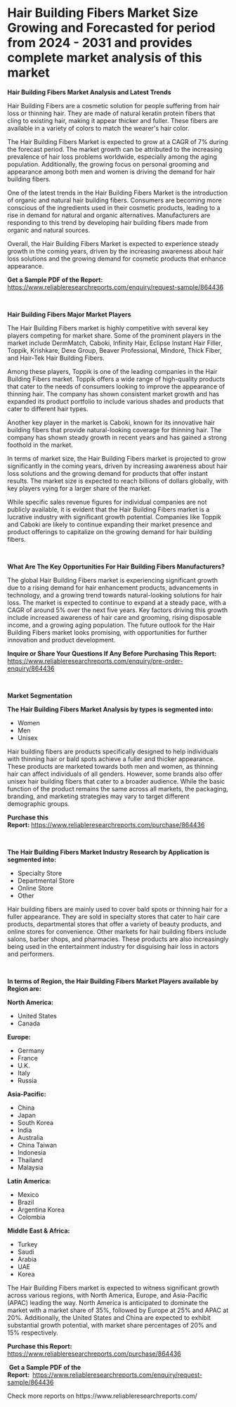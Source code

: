 <p><h1>Hair Building Fibers Market Size Growing and Forecasted for period from 2024 - 2031 and provides complete market analysis of this market</h1></p><p><strong>Hair Building Fibers Market Analysis and Latest Trends</strong></p>
<p><p>Hair Building Fibers are a cosmetic solution for people suffering from hair loss or thinning hair. They are made of natural keratin protein fibers that cling to existing hair, making it appear thicker and fuller. These fibers are available in a variety of colors to match the wearer's hair color.</p><p>The Hair Building Fibers Market is expected to grow at a CAGR of 7% during the forecast period. The market growth can be attributed to the increasing prevalence of hair loss problems worldwide, especially among the aging population. Additionally, the growing focus on personal grooming and appearance among both men and women is driving the demand for hair building fibers.</p><p>One of the latest trends in the Hair Building Fibers Market is the introduction of organic and natural hair building fibers. Consumers are becoming more conscious of the ingredients used in their cosmetic products, leading to a rise in demand for natural and organic alternatives. Manufacturers are responding to this trend by developing hair building fibers made from organic and natural sources.</p><p>Overall, the Hair Building Fibers Market is expected to experience steady growth in the coming years, driven by the increasing awareness about hair loss solutions and the growing demand for cosmetic products that enhance appearance.</p></p>
<p><strong>Get a Sample PDF of the Report:&nbsp;</strong> <a href="https://www.reliableresearchreports.com/enquiry/request-sample/864436">https://www.reliableresearchreports.com/enquiry/request-sample/864436</a></p>
<p>&nbsp;</p>
<p><strong>Hair Building Fibers Major Market Players</strong></p>
<p><p>The Hair Building Fibers market is highly competitive with several key players competing for market share. Some of the prominent players in the market include DermMatch, Caboki, Infinity Hair, Eclipse Instant Hair Filler, Toppik, Krishkare, Dexe Group, Beaver Professional, Mindoré, Thick Fiber, and Hair-Tek Hair Building Fibers.</p><p>Among these players, Toppik is one of the leading companies in the Hair Building Fibers market. Toppik offers a wide range of high-quality products that cater to the needs of consumers looking to improve the appearance of thinning hair. The company has shown consistent market growth and has expanded its product portfolio to include various shades and products that cater to different hair types.</p><p>Another key player in the market is Caboki, known for its innovative hair building fibers that provide natural-looking coverage for thinning hair. The company has shown steady growth in recent years and has gained a strong foothold in the market.</p><p>In terms of market size, the Hair Building Fibers market is projected to grow significantly in the coming years, driven by increasing awareness about hair loss solutions and the growing demand for products that offer instant results. The market size is expected to reach billions of dollars globally, with key players vying for a larger share of the market.</p><p>While specific sales revenue figures for individual companies are not publicly available, it is evident that the Hair Building Fibers market is a lucrative industry with significant growth potential. Companies like Toppik and Caboki are likely to continue expanding their market presence and product offerings to capitalize on the growing demand for hair building fibers.</p></p>
<p>&nbsp;</p>
<p><strong>What Are The Key Opportunities For Hair Building Fibers Manufacturers?</strong></p>
<p><p>The global Hair Building Fibers market is experiencing significant growth due to a rising demand for hair enhancement products, advancements in technology, and a growing trend towards natural-looking solutions for hair loss. The market is expected to continue to expand at a steady pace, with a CAGR of around 5% over the next five years. Key factors driving this growth include increased awareness of hair care and grooming, rising disposable income, and a growing aging population. The future outlook for the Hair Building Fibers market looks promising, with opportunities for further innovation and product development.</p></p>
<p><strong>Inquire or Share Your Questions If Any Before Purchasing This Report:</strong> <a href="https://www.reliableresearchreports.com/enquiry/pre-order-enquiry/864436">https://www.reliableresearchreports.com/enquiry/pre-order-enquiry/864436</a></p>
<p>&nbsp;</p>
<p><strong>Market Segmentation</strong></p>
<p><strong>The Hair Building Fibers Market Analysis by types is segmented into:</strong></p>
<p><ul><li>Women</li><li>Men</li><li>Unisex</li></ul></p>
<p><p>Hair building fibers are products specifically designed to help individuals with thinning hair or bald spots achieve a fuller and thicker appearance. These products are marketed towards both men and women, as thinning hair can affect individuals of all genders. However, some brands also offer unisex hair building fibers that cater to a broader audience. While the basic function of the product remains the same across all markets, the packaging, branding, and marketing strategies may vary to target different demographic groups.</p></p>
<p><strong>Purchase this Report:&nbsp;</strong><a href="https://www.reliableresearchreports.com/purchase/864436">https://www.reliableresearchreports.com/purchase/864436</a></p>
<p>&nbsp;</p>
<p><strong>The Hair Building Fibers Market Industry Research by Application is segmented into:</strong></p>
<p><ul><li>Specialty Store</li><li>Departmental Store</li><li>Online Store</li><li>Other</li></ul></p>
<p><p>Hair building fibers are mainly used to cover bald spots or thinning hair for a fuller appearance. They are sold in specialty stores that cater to hair care products, departmental stores that offer a variety of beauty products, and online stores for convenience. Other markets for hair building fibers include salons, barber shops, and pharmacies. These products are also increasingly being used in the entertainment industry for disguising hair loss in actors and performers.</p></p>
<p>&nbsp;</p>
<p><strong>In terms of Region, the Hair Building Fibers Market Players available by Region are:</strong></p>
<p>
    <p> <strong> North America: </strong>
        <ul>
            <li>United States</li>
            <li>Canada</li>
        </ul>
        </p> 
    <p> <strong> Europe: </strong>
        <ul>
            <li>Germany</li>
            <li>France</li>
            <li>U.K.</li>
            <li>Italy</li>
            <li>Russia</li>
        </ul>
        </p> 
    <p> <strong> Asia-Pacific: </strong>
        <ul>
            <li>China</li>
            <li>Japan</li>
            <li>South Korea</li>
            <li>India</li>
            <li>Australia</li>
            <li>China Taiwan</li>
            <li>Indonesia</li>
            <li>Thailand</li>
            <li>Malaysia</li>
        </ul>
        </p> 
    <p> <strong> Latin America: </strong>
        <ul>
            <li>Mexico</li>
            <li>Brazil</li>
            <li>Argentina Korea</li>
            <li>Colombia</li>
        </ul>
        </p> 
    <p> <strong> Middle East & Africa: </strong>
        <ul>
            <li>Turkey</li>
            <li>Saudi</li>
            <li>Arabia</li>
            <li>UAE</li>
            <li>Korea</li>
        </ul>
    </p>
    </p>
<p><p>The Hair Building Fibers market is expected to witness significant growth across various regions, with North America, Europe, and Asia-Pacific (APAC) leading the way. North America is anticipated to dominate the market with a market share of 35%, followed by Europe at 25% and APAC at 20%. Additionally, the United States and China are expected to exhibit substantial growth potential, with market share percentages of 20% and 15% respectively.</p></p>
<p><strong>Purchase this Report: </strong><a href="https://www.reliableresearchreports.com/purchase/864436">https://www.reliableresearchreports.com/purchase/864436</a></p>
<p>&nbsp;<strong>Get a Sample PDF of the Report:&nbsp;&nbsp;</strong><a href="https://www.reliableresearchreports.com/enquiry/request-sample/864436">https://www.reliableresearchreports.com/enquiry/request-sample/864436</a></p>
<p><strong></strong></p>
<p>Check more reports on https://www.reliableresearchreports.com/</p>